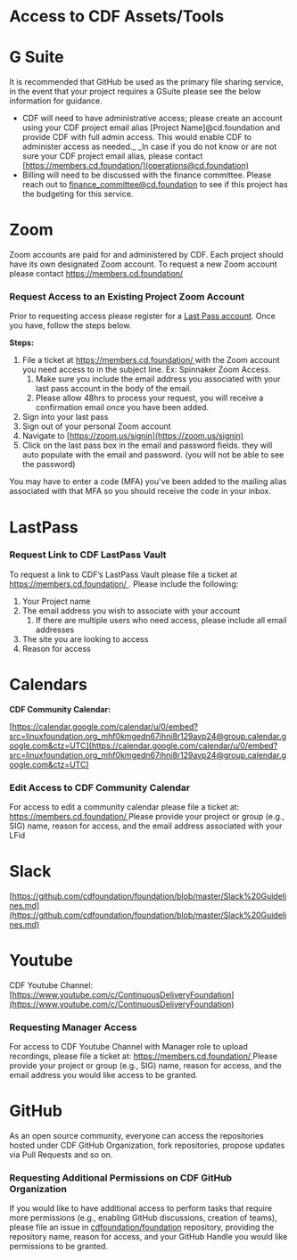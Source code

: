 # Access to CDF Assets/Tools

# G Suite

It is recommended that GitHub be used as the primary file sharing service, in the event that your project requires a GSuite please see the below information for guidance.



* CDF will need to have administrative access; please create an account using your CDF project email alias [Project Name]@cd.foundation and provide CDF with full admin access. This would enable CDF to administer access as needed._ _In case if you do not know or are not sure your CDF project email alias, please contact [https://members.cd.foundation/](operations@cd.foundation)
* Billing will need to be discussed with the finance committee. Please reach out to [finance_committee@cd.foundation](finance_committee@cd.foundation) to see if this project has the budgeting for this service.


# Zoom

Zoom accounts are paid for and administered by CDF. Each project should have its own designated Zoom account. To request a new Zoom account please contact [https://members.cd.foundation/ ](operations@cd.foundation)


### Request Access to an Existing Project Zoom Account

 

Prior to requesting access please register for a [Last Pass account](#heading=h.uv09w0ha1gb9). Once you have, follow the steps below.

**Steps:**



1. File a ticket at [https://members.cd.foundation/ ](http://operations@cd.foundation)with the Zoom account you need access to in the subject line. Ex: Spinnaker Zoom Access.
    1. Make sure you include the email address you associated with your last pass account in the body of the email.
    2. Please allow 48hrs to process your request, you will receive a confirmation email once you have been added.
2. Sign into your last pass
3. Sign out of your personal Zoom account
4. Navigate to [https://zoom.us/signin](https://zoom.us/signin)
5. Click on the last pass box in the email and password fields. they will auto populate with the email and password. (you will not be able to see the password)

You may have to enter a code (MFA) you've been added to the mailing alias associated with that MFA so you should receive the code in your inbox.


# LastPass


### Request Link to CDF LastPass Vault

To request a link to CDF’s LastPass Vault please file a ticket at  [https://members.cd.foundation/ ](http://operations@cd.foundation). Please include the following:

1. Your Project name
2. The email address you wish to associate with your account
    1. If there are multiple users who need access, please include all email addresses	
3. The site you are looking to access
4. Reason for access


# Calendars

**CDF Community Calendar:**

[https://calendar.google.com/calendar/u/0/embed?src=linuxfoundation.org_mhf0kmgedn67ihni8r129avp24@group.calendar.google.com&ctz=UTC](https://calendar.google.com/calendar/u/0/embed?src=linuxfoundation.org_mhf0kmgedn67ihni8r129avp24@group.calendar.google.com&ctz=UTC) 


### Edit Access to CDF Community Calendar

For access to edit a community calendar please file a ticket at: [https://members.cd.foundation/ ](http://operations@cd.foundation) Please provide your project or group (e.g., SIG) name, reason for access, and the email address associated with your LFid


# Slack 

[https://github.com/cdfoundation/foundation/blob/master/Slack%20Guidelines.md](https://github.com/cdfoundation/foundation/blob/master/Slack%20Guidelines.md) 


# Youtube

CDF Youtube Channel: [https://www.youtube.com/c/ContinuousDeliveryFoundation](https://www.youtube.com/c/ContinuousDeliveryFoundation)


### Requesting Manager Access

For access to CDF Youtube Channel with Manager role to upload recordings, please file a ticket at: [https://members.cd.foundation/ ](http://operations@cd.foundation) Please provide your project or group (e.g., SIG) name, reason for access, and the email address you would like access to be granted.


# GitHub

As an open source community, everyone can access the repositories hosted under CDF GitHub Organization, fork repositories, propose updates via Pull Requests and so on. 


### Requesting Additional Permissions on CDF GitHub Organization

If you would like to have additional access to perform tasks that require more permissions (e.g., enabling GitHub discussions, creation of teams), please file an issue in [cdfoundation/foundation](https://github.com/cdfoundation/foundation/issues) repository, providing the repository name, reason for access, and your GitHub Handle you would like permissions to be granted.
